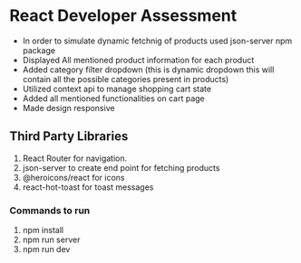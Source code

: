 # React Developer Assessment

- In order to simulate dynamic fetchnig of products used json-server npm package
- Displayed All mentioned product information for each product
- Added category filter dropdown (this is dynamic dropdown this will contain all the possible categories present in products)
- Utilized context api to manage shopping cart state
- Added all mentioned functionalities on cart page
- Made design responsive

## Third Party Libraries

1. React Router for navigation.
2. json-server to create end point for fetching products
3. @heroicons/react for icons
4. react-hot-toast for toast messages

### Commands to run

1. npm install
2. npm run server
3. npm run dev
